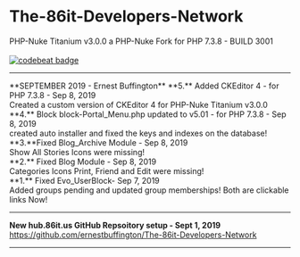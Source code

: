 # The-86it-Developers-Network
 PHP-Nuke Titanium v3.0.0 a PHP-Nuke Fork for PHP 7.3.8 - BUILD 3001<br /><br />
[![codebeat badge](https://codebeat.co/badges/1d6d973c-5e9e-4e13-a8ff-2a1393f7c111)](https://codebeat.co/projects/github-com-ernestbuffington-the-86it-developers-network-master)
<hr>
**SEPTEMBER 2019 - Ernest Buffington**
**5.** Added CKEditor 4 - for PHP 7.3.8 - Sep 8, 2019<br />
Created a custom version of CKEditor 4 for PHP-Nuke Titanium v3.0.0<br /> 
**4.** Block block-Portal_Menu.php updated to v5.01 - for PHP 7.3.8 - Sep 8, 2019 </strong><br /> 
created auto installer and fixed the keys and indexes on the database!<br />
**3.**Fixed Blog_Archive Module - Sep 8, 2019 </strong><br />
Show All Stories Icons were missing!<br />
**2.** Fixed Blog Module - Sep 8, 2019 </strong><br />
Categories Icons Print, Friend and Edit were missing!<br />
**1.** Fixed Evo_UserBlock- Sep 7, 2019 </strong><br />
Added groups pending and updated group memberships! Both are clickable links Now!<br />
<hr>
<strong>New hub.86it.us GitHub Repsoitory setup - Sept 1, 2019 </strong><br />
<a href="https://github.com/ernestbuffington/The-86it-Developers-Network" target="_blank">https://github.com/ernestbuffington/The-86it-Developers-Network</a>
<hr>
<br />